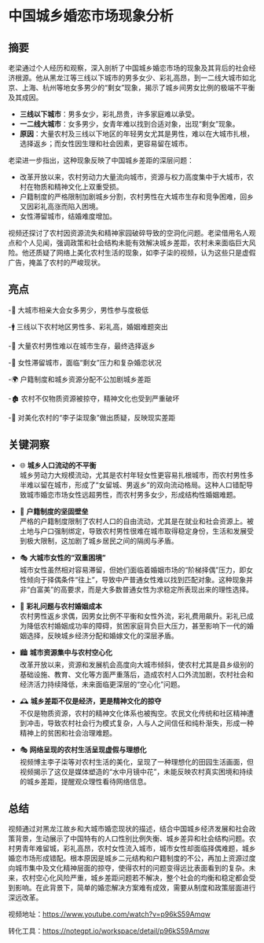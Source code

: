 # 中国城乡婚恋市场现象分析

## 摘要

老梁通过个人经历和观察，深入剖析了中国城乡婚恋市场的现象及其背后的社会经济根源。他从黑龙江等三线以下城市的男多女少、彩礼高昂，到一二线大城市如北京、上海、杭州等地女多男少的“剩女”现象，揭示了城乡间男女比例的极端不平衡及其成因。

- **三线以下城市**：男多女少，彩礼昂贵，许多家庭难以承受。
- **一二线大城市**：女多男少，女青年难以找到合适对象，出现“剩女”现象。
- **原因**：大量农村及三线以下地区的年轻男女尤其是男性，难以在大城市扎根，选择返乡；而女性因生理和社会因素，更容易留在城市。

老梁进一步指出，这种现象反映了中国城乡差距的深层问题：
- 改革开放以来，农村劳动力大量流向城市，资源与权力高度集中于大城市，农村在物质和精神文化上双重受损。
- 户籍制度的严格限制加剧城乡分割，农村男性在大城市生存和竞争困难，回乡又因彩礼高涨而陷入困境。
- 女性滞留城市，结婚难度增加。

视频还探讨了农村因资源流失和精神家园破碎导致的空洞化问题。老梁借用名人观点和个人见闻，强调政策和社会结构未能有效解决城乡差距，农村未来面临巨大风险。他还质疑了网络上美化农村生活的现象，如李子柒的视频，认为这些只是虚假广告，掩盖了农村的严峻现状。

## 亮点
-🌆 大城市相亲大会女多男少，男性参与度极低

-🚹 三线以下农村地区男性多、彩礼高，婚姻难题突出

-🔄 大量农村男性难以在城市生存，最终选择返乡

-👩 女性滞留城市，面临“剩女”压力和复杂婚恋状况

-🌍 户籍制度和城乡资源分配不公加剧城乡差距

-🏚 农村不仅物质资源被掠夺，精神文化也受到严重破坏

-🎥 对美化农村的“李子柒现象”做出质疑，反映现实差距

## 关键洞察

- 🌐 **城乡人口流动的不平衡**  
  城乡劳动力大规模流动，尤其是农村年轻女性更容易扎根城市，而农村男性多半难以留在城市，形成了“女留城、男返乡”的双向流动格局。这种人口错配导致城市婚恋市场女性远超男性，而农村男多女少，形成结构性婚姻难题。

- 🎯 **户籍制度的坚固壁垒**  
  严格的户籍制度限制了农村人口的自由流动，尤其是在就业和社会资源上。被土地与户口强制绑定，导致农村男性很难在城市取得稳定身份，生活和发展受到极大限制，这加剧了城乡居民之间的隔阂与矛盾。

- 🎭 **大城市女性的“双重困境”**  
  城市女性虽然相对容易滞留，但她们面临着婚姻市场的“阶梯择偶”压力，即女性倾向于择偶条件“往上”，导致中产普通女性难以找到匹配对象。这种现象并非“白富美”的高要求，而是大多数普通女性为求稳定所表现出来的理性选择。

- 💸 **彩礼问题与农村婚姻成本**  
  农村男性返乡求偶，因男女比例不平衡和女性外流，彩礼费用飙升。彩礼已成为降低农村婚姻成功率的障碍，贫困家庭背负巨大压力，甚至影响下一代的婚姻选择，反映城乡经济分配和婚嫁文化的深层矛盾。

- 🏙 **城市资源集中与农村空心化**  
  改革开放以来，资源和发展机会高度向大城市倾斜，使农村尤其是县乡级别的基础设施、教育、文化等方面严重落后，造成农村人口外流加剧，农村社会和经济活力持续降低，未来面临更深层的“空心化”问题。

- 🕰 **城乡差距不仅是经济，更是精神文化的掠夺**  
  不仅是物质资源，农村的精神文化体系也被掏空。农民文化传统和社区精神遭到冲击，导致农村社会行为模式复杂，人与人之间信任和纯朴渐失，形成一种精神上的贫困和社会治理难题。

- 🎭 **网络呈现的农村生活呈现虚假与理想化**  
  视频博主李子柒等对农村生活的美化，呈现了一种理想化的田园生活画面，但视频揭示了这仅是媒体塑造的“水中月镜中花”，未能反映农村真实困境和持续的城乡差距，提醒观众理性看待网络信息。

## 总结

视频通过对黑龙江故乡和大城市婚恋现状的描述，结合中国城乡经济发展和社会政策背景，生动展示了中国特有的人口性别比例失衡、城乡差异和社会结构问题。农村男青年难留城，彩礼高昂，农村女性流入城市，城市女性却面临择偶难题，城乡婚恋市场形成错配。根本原因是城乡二元结构和户籍制度的不公，再加上资源过度向城市集中及文化精神层面的掠夺，使得农村的问题变得远比表面看到的复杂。未来，农村空心化风险严重，城乡差距问题若不解决，整个社会的均衡和稳定都会受到影响。在此背景下，简单的婚恋解决方案难有成效，需要从制度和政策层面进行深远改革。

视频地址：https://www.youtube.com/watch?v=p96kS59Amqw

转化工具：https://notegpt.io/workspace/detail/p96kS59Amqw
